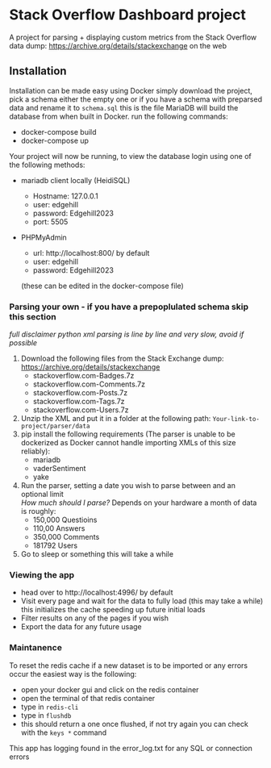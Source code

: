 # Stack Overflow Dashboard project
A project for parsing + displaying custom metrics from the Stack Overflow data dump: https://archive.org/details/stackexchange on the web
## Installation

Installation can be made easy using Docker simply download the project, pick a schema either the empty one or if you have a schema with preparsed data and rename it to `schema.sql` this is the file MariaDB will build the database from when built in Docker.
run the following commands:
  - docker-compose build
  - docker-compose up
  
Your project will now be running, to view the database login using one of the following methods:
  - mariadb client locally (HeidiSQL)
    - Hostname: 127.0.0.1
    - user: edgehill
    - password: Edgehill2023
    - port: 5505
  - PHPMyAdmin
    - url: http://localhost:800/ by default
    - user: edgehill
    - password: Edgehill2023
	
	(these can be edited in the docker-compose file)
### Parsing your own - if you have a prepoplulated schema skip this section
*full disclaimer python xml parsing is line by line and very slow, avoid if possible*
1. Download the following files from the Stack Exchange dump: https://archive.org/details/stackexchange
	- stackoverflow.com-Badges.7z
	- stackoverflow.com-Comments.7z
	- stackoverflow.com-Posts.7z
	- stackoverflow.com-Tags.7z
	- stackoverflow.com-Users.7z
2. Unzip the XML and put it in a folder at the following path: `Your-link-to-project/parser/data`
3. pip install the following requirements (The parser is unable to be dockerized as Docker cannot handle importing XMLs of this size reliably):
	- mariadb
	- vaderSentiment
	- yake
4. Run the parser, setting a date you wish to parse between and an optional limit\
  *How much should I parse?* Depends on your hardware a month of data is roughly:
	 - 150,000 Questioins 
	 - 110,00 Answers 
	 - 350,000 Comments
	 - 181792 Users	
5. Go to sleep or something this will take a while
### Viewing the app
- head over to http://localhost:4996/ by default
- Visit every page and wait for the data to fully load (this may take a while) this initializes the cache speeding up future initial loads
- Filter results on any of the pages if you wish
- Export the data for any future usage

### Maintanence
To reset the redis cache if a new dataset is to be imported or any errors occur the easiest way is the following:
 - open your docker gui and click on the redis container
 - open the terminal of that redis container
 - type in `redis-cli` 
 - type in `flushdb`
 - this should return a one once flushed, if not try again you can check with the `keys *` command

This app has logging found in the error_log.txt for any SQL or connection errors
